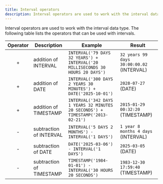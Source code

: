 ```yaml
---
title: Interval operators
description: Interval operators are used to work with the interval data type.
---
```


Interval operators are used to work with the interval data type. The following table lists the
operators that can be used with intervals.

<div class="scroll-table">

| Operator | Description | Example | Result |
| :-----------: | ----------- |  ----------- |  ----------- |
| + | addition of INTERVAL | `INTERVAL('79 DAYS 32 YEARS') + INTERVAL('20 MILLISECONDS 30 HOURS 20 DAYS')` | `32 years 99 days 30:00:00.02` (INTERVAL) | 
| + | addition of DATE | `INTERVAL('300 DAYS 2 YEARS 30 MINUTES') + DATE('2025-10-01')` | `2028-07-27` (DATE) |
| + | addition of TIMESTAMP | `INTERVAL('342 DAYS 1 YEARS 32 MINUTES 20 SECONDS') + TIMESTAMP('2013-02-21')` | `2015-01-29 00:32:20` (TIMESTAMP)|
| - | subtraction of INTERVAL | `INTERVAL('5 DAYS 2 MONTHS') - INTERVAL('1 DAYS')` | `1 year 8 months 4 days` (INTERVAL) |
| - | subtraction of DATE | `DATE('2025-03-06') - INTERVAL('1 DAYS')` | `2025-03-05` (DATE) |
| - | subtraction of TIMESTAMP | `TIMESTAMP('1984-01-01') - INTERVAL('30 HOURS 20 SECONDS')` | `1983-12-30 17:59:40` (TIMESTAMP) |

</div>